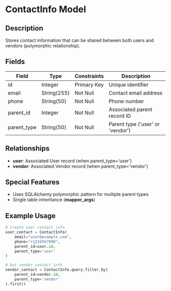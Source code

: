 # ContactInfo Model

## Description
Stores contact information that can be shared between both users and vendors (polymorphic relationship).

## Fields

| Field | Type | Constraints | Description |
|-------|------|------------|-------------|  
| id | Integer | Primary Key | Unique identifier |
| email | String(255) | Not Null | Contact email address |
| phone | String(50) | Not Null | Phone number |
| parent_id | Integer | Not Null | Associated parent record ID |
| parent_type | String(50) | Not Null | Parent type ('user' or 'vendor') |

## Relationships  

- **user**: Associated User record (when parent_type='user')
- **vendor**: Associated Vendor record (when parent_type='vendor')

## Special Features
- Uses SQLAlchemy polymorphic pattern for multiple parent types
- Single table inheritance (__mapper_args__)

## Example Usage
```python
# Create user contact info
user_contact = ContactInfo(
    email="user@example.com",
    phone="+1234567890",
    parent_id=user.id,
    parent_type='user'
)

# Get vendor contact info
vendor_contact = ContactInfo.query.filter_by(
    parent_id=vendor.id,
    parent_type='vendor'
).first()